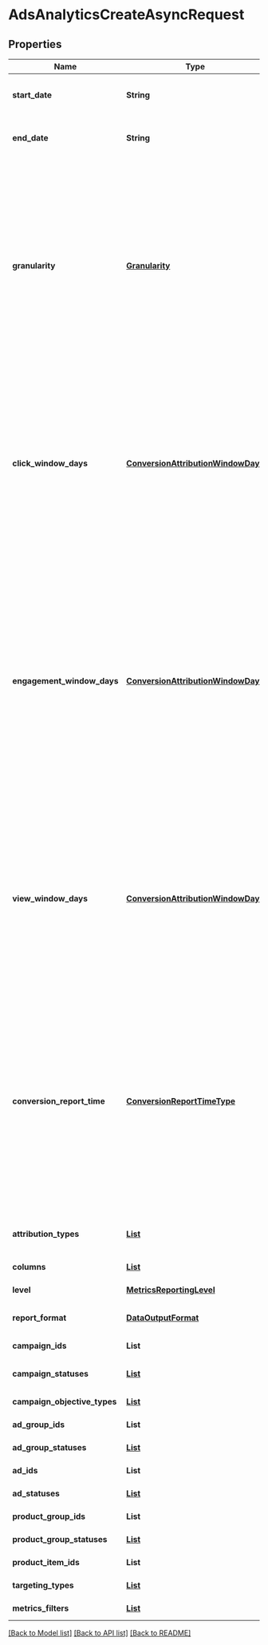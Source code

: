 # AdsAnalyticsCreateAsyncRequest
## Properties

Name | Type | Description | Notes
------------ | ------------- | ------------- | -------------
**start\_date** | **String** | Metric report start date (UTC). Format: YYYY-MM-DD | [default to null]
**end\_date** | **String** | Metric report end date (UTC). Format: YYYY-MM-DD | [default to null]
**granularity** | [**Granularity**](Granularity.md) | TOTAL - metrics are aggregated over the specified date range.&lt;br&gt; DAY - metrics are broken down daily.&lt;br&gt; HOUR - metrics are broken down hourly.&lt;br&gt;WEEKLY - metrics are broken down weekly.&lt;br&gt;MONTHLY - metrics are broken down monthly | [default to null]
**click\_window\_days** | [**ConversionAttributionWindowDays**](ConversionAttributionWindowDays.md) | Number of days to use as the conversion attribution window for a pin click action. Applies to Pinterest Tag conversion metrics. Prior conversion tags use their defined attribution windows. If not specified, defaults to &#x60;30&#x60; days. | [optional] [default to 30]
**engagement\_window\_days** | [**ConversionAttributionWindowDays**](ConversionAttributionWindowDays.md) | Number of days to use as the conversion attribution window for an engagement action. Engagements include saves, closeups, link clicks, and carousel card swipes. Applies to Pinterest Tag conversion metrics. Prior conversion tags use their defined attribution windows. If not specified, defaults to &#x60;30&#x60; days. | [optional] [default to 30]
**view\_window\_days** | [**ConversionAttributionWindowDays**](ConversionAttributionWindowDays.md) | Number of days to use as the conversion attribution window for a view action. Applies to Pinterest Tag conversion metrics. Prior conversion tags use their defined attribution windows. If not specified, defaults to &#x60;1&#x60; day. | [optional] [default to 1]
**conversion\_report\_time** | [**ConversionReportTimeType**](ConversionReportTimeType.md) | The date by which the conversion metrics returned from this endpoint will be reported. There are two dates associated with a conversion event: the date that the user interacted with the ad, and the date that the user completed a conversion event. | [optional] [default to TIME_OF_AD_ACTION]
**attribution\_types** | [**List**](ConversionReportAttributionType.md) | List of types of attribution for the conversion report | [optional] [default to null]
**columns** | [**List**](ReportingColumnAsync.md) | Metric and entity columns | [default to null]
**level** | [**MetricsReportingLevel**](MetricsReportingLevel.md) | Level of the report | [default to null]
**report\_format** | [**DataOutputFormat**](DataOutputFormat.md) | Specification for formatting report data | [optional] [default to JSON]
**campaign\_ids** | **List** | List of campaign ids | [optional] [default to null]
**campaign\_statuses** | [**List**](CampaignSummaryStatus.md) | List of status values for filtering | [optional] [default to null]
**campaign\_objective\_types** | [**List**](ObjectiveType.md) | List of values for filtering | [optional] [default to null]
**ad\_group\_ids** | **List** | List of ad group ids | [optional] [default to null]
**ad\_group\_statuses** | [**List**](AdGroupSummaryStatus.md) | List of values for filtering | [optional] [default to null]
**ad\_ids** | **List** | List of ad ids | [optional] [default to null]
**ad\_statuses** | [**List**](PinPromotionSummaryStatus.md) | List of values for filtering | [optional] [default to null]
**product\_group\_ids** | **List** | List of product group ids | [optional] [default to null]
**product\_group\_statuses** | [**List**](ProductGroupSummaryStatus.md) | List of values for filtering | [optional] [default to null]
**product\_item\_ids** | **List** | List of product item ids | [optional] [default to null]
**targeting\_types** | [**List**](AdsAnalyticsTargetingType.md) | List of targeting types | [optional] [default to null]
**metrics\_filters** | [**List**](AdsAnalyticsMetricsFilter.md) | List of metrics filters | [optional] [default to null]

[[Back to Model list]](../README.md#documentation-for-models) [[Back to API list]](../README.md#documentation-for-api-endpoints) [[Back to README]](../README.md)

